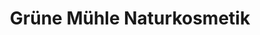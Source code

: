 ---
title: "Grüne Mühle Naturkosmetik"
url: /sankt-goarshausen/gruene-muehle-naturkosmetik/
shop: Kosmetik
---